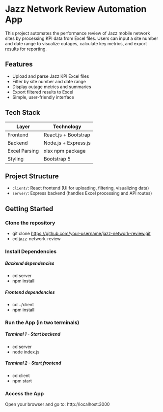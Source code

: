# Jazz Network Review Automation App

This project automates the performance review of Jazz mobile network sites by processing KPI data from Excel files. Users can input a site number and date range to visualize outages, calculate key metrics, and export results for reporting.

## Features

- Upload and parse Jazz KPI Excel files
- Filter by site number and date range
- Display outage metrics and summaries
- Export filtered results to Excel
- Simple, user-friendly interface

## Tech Stack

| Layer       | Technology                   |
|-------------|------------------------------|
| Frontend    | React.js + Bootstrap         |
| Backend     | Node.js + Express.js         |
| Excel Parsing | xlsx npm package           |
| Styling     | Bootstrap 5                  |

## Project Structure

- `client/`: React frontend (UI for uploading, filtering, visualizing data)
- `server/`: Express backend (handles Excel processing and API routes)



## Getting Started

### Clone the repository

   - git clone https://github.com/your-username/jazz-network-review.git
   - cd jazz-network-review

### Install Dependencies

  ##### Backend dependencies
- cd server
- npm install

##### Frontend dependencies
- cd ../client
- npm install

### Run the App (in two terminals)

##### Terminal 1 - Start backend
- cd server
- node index.js

##### Terminal 2 - Start frontend
- cd client
- npm start

### Access the App

Open your browser and go to:
http://localhost:3000





